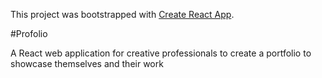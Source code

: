This project was bootstrapped with [Create React App](https://github.com/facebook/create-react-app).

#Profolio

A React web application for creative professionals to create a portfolio to showcase themselves and their work
